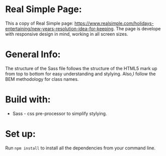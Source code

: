 # Real Simple Page:
This a copy of Real Simple page: https://www.realsimple.com/holidays-entertaining/new-years-resolution-idea-for-keeping. The page is develope with responsive design in mind, working in all screen sizes.

# General Info:
The structure of the Sass file follows the structure of the HTML5 mark up from top to bottom for easy understanding and stylying. Also,I follow the BEM methodology for class names.

# Build with:
- Sass - css pre-processor to simplify stylying.

# Set up:
Run `npm install` to install all the dependencies from your command line.


